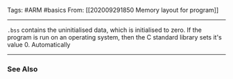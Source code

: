 Tags: #ARM #basics 
From: [[202009291850 Memory layout for program]]

---
`.bss` contains the uninitialised data, which is initialised to zero. If the program is run on an operating system, then the C standard library sets it's value 0. Automatically

---
### See Also

